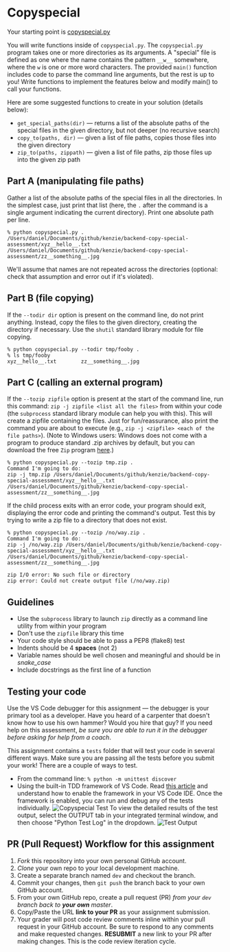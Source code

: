 # Copyspecial

Your starting point is [copyspecial.py](./copyspecial.py)

You will write functions inside of `copyspecial.py`. The `copyspecial.py` program takes one or more directories as its arguments. A "special" file is defined as one where the name contains the pattern `__w__` somewhere, where the `w` is one or more word characters. The provided `main()` function includes code to parse the command line arguments, but the rest is up to you! Write functions to implement the features below and modify main() to call your functions.

Here are some suggested functions to create in your solution (details below):

- `get_special_paths(dir)` &mdash; returns a list of the absolute paths of the special files in the given directory, but not deeper (no recursive search)
- `copy_to(paths, dir)` &mdash; given a list of file paths, copies those files into the given directory
- `zip_to(paths, zippath)` &mdash; given a list of file paths, zip those files up into the given zip path

## Part A (manipulating file paths)

Gather a list of the absolute paths of the special files in all the directories. In the simplest case, just print that list (here, the `.` after the command is a single argument indicating the current directory). Print one absolute path per line.

    % python copyspecial.py .
    /Users/daniel/Documents/github/kenzie/backend-copy-special-assessment/xyz__hello__.txt
    /Users/daniel/Documents/github/kenzie/backend-copy-special-assessment/zz__something__.jpg

We'll assume that names are not repeated across the directories (optional: check that assumption and error out if it's violated).

## Part B (file copying)

If the `--todir dir` option is present on the command line, do not print anything. Instead, copy the files to the given directory, creating the directory if necessary. Use the `shutil` standard library module for file copying.

    % python copyspecial.py --todir tmp/fooby .
    % ls tmp/fooby
    xyz__hello__.txt        zz__something__.jpg

## Part C (calling an external program)

If the `--tozip zipfile` option is present at the start of the command line, run this command: `zip -j zipfile <list all the files>` from within your code (the `subprocess` standard library module can help you with this). This will create a zipfile containing the files. Just for fun/reassurance, also print the command you are about to execute (e.g., `zip -j <zipfile> <each of the file paths>`). (Note to Windows users: Windows does not come with a program to produce standard .zip archives by default, but you can download the free `Zip` program [here](http://infozip.sourceforge.net/Zip.html).)

    % python copyspecial.py --tozip tmp.zip .
    Command I'm going to do:
    zip -j tmp.zip /Users/daniel/Documents/github/kenzie/backend-copy-special-assessment/xyz__hello__.txt /Users/daniel/Documents/github/kenzie/backend-copy-special-assessment/zz__something__.jpg

If the child process exits with an error code, your program should exit, displaying the error code and printing the command's output. Test this by trying to write a zip file to a directory that does not exist.

    % python copyspecial.py --tozip /no/way.zip .
    Command I'm going to do:
    zip -j /no/way.zip /Users/daniel/Documents/github/kenzie/backend-copy-special-assessment/xyz__hello__.txt /Users/daniel/Documents/github/kenzie/backend-copy-special-assessment/zz__something__.jpg

    zip I/O error: No such file or directory
    zip error: Could not create output file (/no/way.zip)

## Guidelines

- Use the `subprocess` library to launch `zip` directly as a command line utility from within your program
- Don't use the `zipfile` library this time
- Your code style should be able to pass a PEP8 (flake8) test
- Indents should be 4 **spaces** (not 2)
- Variable names should be well chosen and meaningful and should be in _snake_case_
- Include docstrings as the first line of a function

## Testing your code

Use the VS Code debugger for this assignment &mdash; the debugger is your primary tool as a developer. Have you heard of a carpenter that doesn't know how to use his own hammer? Would you hire that guy? If you need help on this assessment, _be sure you are able to run it in the debugger before asking for help from a coach_.

This assignment contains a `tests` folder that will test your code in several different ways. Make sure you are passing all the tests before you submit your work! There are a couple of ways to test.

- From the command line:
  `% python -m unittest discover`
- Using the built-in TDD framework of VS Code. Read [this article](https://code.visualstudio.com/docs/python/testing) and understand how to enable the framework in your VS Code IDE. Once the framework is enabled, you can run and debug any of the tests individually.
  ![Copyspecial Test](img/vscode-test.png)
  To view the detailed results of the test output, select the OUTPUT tab in your integrated terminal window, and then choose "Python Test Log" in the dropdown.
  ![Test Output](img/vscode-output.png)

## PR (Pull Request) Workflow for this assignment

1. _Fork_ this repository into your own personal GitHub account.
2. _Clone_ your own repo to your local development machine.
3. Create a separate branch named `dev` and checkout the branch.
4. Commit your changes, then `git push` the branch back to your own GitHub account.
5. From your own GitHub repo, create a pull request (PR) _from your `dev` branch back to **your own** master_.
6. Copy/Paste the URL **link to your PR** as your assignment submission.
7. Your grader will post code review comments inline within your pull request in your GitHub account. Be sure to respond to any comments and make requested changes. **RESUBMIT** a new link to your PR after making changes. This is the code review iteration cycle.
